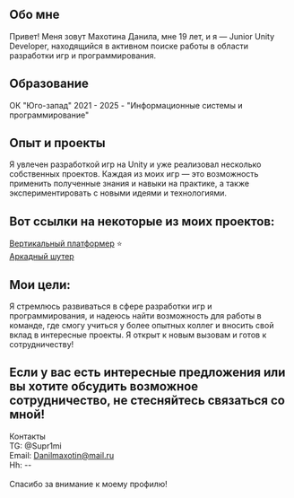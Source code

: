 ## Обо мне
Привет! Меня зовут Махотина Данила, мне 19 лет, и я — Junior Unity Developer, находящийся в активном поиске работы в области разработки игр и программирования.<br>

## Образование
ОК "Юго-запад" 2021 - 2025 - "Информационные системы и программирование" <br>

## Опыт и проекты
Я увлечен разработкой игр на Unity и уже реализовал несколько собственных проектов. Каждая из моих игр — это возможность применить полученные знания и навыки на практике, а также экспериментировать с новыми идеями и технологиями.<br>

## Вот ссылки на некоторые из моих проектов:
[Вертикальный платформер](https://github.com/DanilaMahotin/Platformer.git) ⭐ <br>
[Аркадный шутер](https://github.com/DanilaMahotin/Zombie.git)

## Мои цели: 
Я стремлюсь развиваться в сфере разработки игр и программирования, и надеюсь найти возможность для работы в команде, где смогу учиться у более опытных коллег и вносить свой вклад в интересные проекты. Я открыт к новым вызовам и готов к сотрудничеству!<br>

## Если у вас есть интересные предложения или вы хотите обсудить возможное сотрудничество, не стесняйтесь связаться со мной!

Контакты<br>
TG: @Supr1mi<br>
Email: Danilmaxotin@mail.ru <br>
Hh: --<br><br>
Спасибо за внимание к моему профилю!


